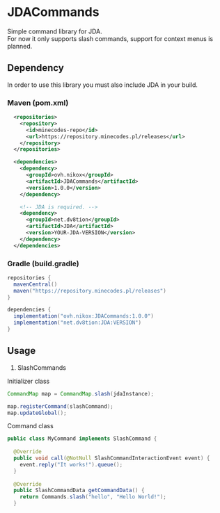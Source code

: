 # JDACommands
Simple command library for JDA. <br>
For now it only supports slash commands, support for context menus is planned.

## Dependency

In order to use this library you must also include JDA in your build.

### Maven (pom.xml)
```xml
  <repositories>
    <repository>
      <id>minecodes-repo</id>
      <url>https://repository.minecodes.pl/releases</url>
    </repository>
  </repositories>

  <dependencies>
    <dependency>
      <groupId>ovh.nikox</groupId>
      <artifactId>JDACommands</artifactId>
      <version>1.0.0</version>
    </dependency>

    <!-- JDA is required. -->
    <dependency>
      <groupId>net.dv8tion</groupId>
      <artifactId>JDA</artifactId>
      <version>YOUR-JDA-VERSION</version>
    </dependency>
  </dependencies>
```

### Gradle (build.gradle)
```gradle
repositories {
  mavenCentral()
  maven("https://repository.minecodes.pl/releases")
}

dependencies {
  implementation("ovh.nikox:JDACommands:1.0.0")
  implementation("net.dv8tion:JDA:VERSION")
}
```

## Usage

1. SlashCommands

Initializer class
```java
CommandMap map = CommandMap.slash(jdaInstance);

map.registerCommand(slashCommand);
map.updateGlobal();
```

Command class
```java
public class MyCommand implements SlashCommand {
  
  @Override
  public void call(@NotNull SlashCommandInteractionEvent event) {
    event.reply("It works!").queue();
  }
  
  @Override
  public SlashCommandData getCommandData() {
    return Commands.slash("hello", "Hello World!");
  }
```

